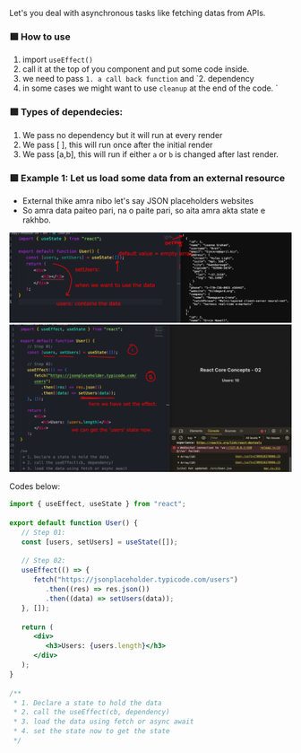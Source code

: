 Let's you deal with asynchronous tasks like fetching datas from APIs.

### 🟪 How to use

1. import `useEffect()`
2. call it at the top of you component and put some code inside.
3. we need to pass `1. a call back function` and `2. dependency
4. in some cases we might want to use `cleanup` at the end of the code.
   `

### 🟪 Types of dependecies:

1. We pass no dependency but it will run at every render
2. We pass [ ], this will run once after the initial render
3. We pass [a,b], this will run if either `a` or `b` is changed after last render.

### 🟪 Example 1: Let us load some data from an external resource

-  External thike amra nibo let's say JSON placeholders websites
-  So amra data paiteo pari, na o paite pari, so aita amra akta state e rakhbo.

<img src="attachments/Pasted image 20240309020103.png">

<img src="attachments/Pasted image 20240309021335.png">

Codes below:

```jsx
import { useEffect, useState } from "react";

export default function User() {
   // Step 01:
   const [users, setUsers] = useState([]);

   // Step 02:
   useEffect(() => {
      fetch("https://jsonplaceholder.typicode.com/users")
         .then((res) => res.json())
         .then((data) => setUsers(data));
   }, []);

   return (
      <div>
         <h3>Users: {users.length}</h3>
      </div>
   );
}

/**
 * 1. Declare a state to hold the data
 * 2. call the useEffect(cb, dependency)
 * 3. load the data using fetch or async await
 * 4. set the state now to get the state
 */
```
